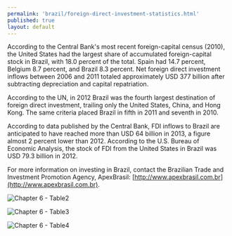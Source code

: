 ```yaml
---
permalink: 'brazil/foreign-direct-investment-statistics.html'
published: true
layout: default
---
```

According to the Central Bank's most recent foreign-capital census (2010), the United States had the largest share of accumulated foreign-capital stock in Brazil, with 18.0 percent of the total. Spain had 14.7 percent, Belgium 8.7 percent, and Brazil 8.3 percent. Net foreign direct investment inflows between 2006 and 2011 totaled approximately USD 377 billion after subtracting depreciation and capital repatriation.

According to the UN, in 2012 Brazil was the fourth largest destination of foreign direct investment, trailing only the United States, China, and Hong Kong. The same criteria placed Brazil in fifth in 2011 and seventh in 2010.

According to data published by the Central Bank, FDI inflows to Brazil are anticipated to have reached more than USD 64 billion in 2013, a figure almost 2 percent lower than 2012. According to the U.S. Bureau of Economic Analysis, the stock of FDI from the United States in Brazil was USD 79.3 billion in 2012.

For more information on investing in Brazil, contact the Brazilian Trade and Investment Promotion Agency, ApexBrasil: [http://www.apexbrasil.com.br](http://www.apexbrasil.com.br).

![Chapter 6 - Table2](../images/chap6-table2.png)

![Chapter 6 - Table3](../images/chap6-table3.png)

![Chapter 6 - Table4](../images/chap6-table4.png)
